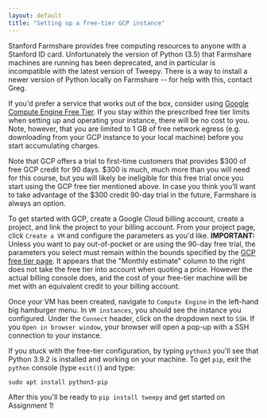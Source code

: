 ```yaml
---
layout: default
title: "Setting up a free-tier GCP instance"
---
```


Stanford Farmshare provides free computing resources to anyone with a Stanford ID card. Unfortunately the version of Python (3.5) that Farmshare machines are running has been deprecated, and in particular is incompatible with the latest version of Tweepy. There is a way to install a newer version of Python locally on Farmshare -- for help with this, contact Greg.

If you'd prefer a service that works out of the box, consider using [Google Compute Engine Free Tier](https://cloud.google.com/free/docs/free-cloud-features#compute). If you stay within the prescribed free tier limits when setting up and operating your instance, there will be no cost to you. Note, however, that you are limited to 1 GB of free network egress (e.g. downloading from your GCP instance to your local machine) before you start accumulating charges.

Note that GCP offers a trial to first-time customers that provides $300 of free GCP credit for 90 days. $300 is much, much more than you will need for this course, but you will likely be ineligible for this free trial once you start using the GCP free tier mentioned above. In case you think you'll want to take advantage of the $300 credit 90-day trial in the future, Farmshare is always an option.

To get started with GCP, create a Google Cloud billing account, create a project, and link the project to your billing account. From your project page, click `Create a VM` and configure the parameters as you'd like. **IMPORTANT:** Unless you want to pay out-of-pocket or are using the 90-day free trial, the parameters you select must remain within the bounds specified by the [GCP free tier page](https://cloud.google.com/free/docs/free-cloud-features#compute). It appears that the "Monthly estimate" column to the right does not take the free tier into account when quoting a price. However the actual billing console does, and the cost of your free-tier machine will be met with an equivalent credit to your billing account.

Once your VM has been created, navigate to `Compute Engine` in the left-hand big hamburger menu. In `VM instances`, you should see the instance you configured. Under the `Connect` header, click on the dropdown next to `SSH`. If you `Open in browser window`, your browser will open a pop-up with a SSH connection to your instance. 

If you stuck with the free-tier configuration, by typing `python3` you'll see that Python 3.9.2 is installed and working on your machine. To get `pip`, exit the `python` console (type `exit()`) and type:

``sudo apt install python3-pip``

After this you'll be ready to `pip install tweepy` and get started on Assignment 1!

